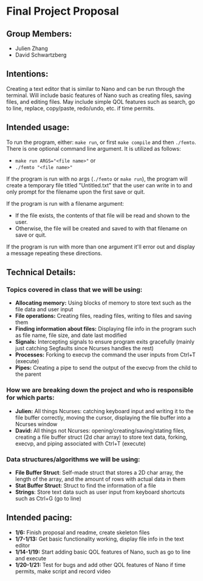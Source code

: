 # Final Project Proposal

## Group Members:
- Julien Zhang
- David Schwartzberg
       
## Intentions:

Creating a text editor that is similar to Nano and can be run through the terminal. Will include basic features of Nano such as creating files, saving files, and editing files. May include simple QOL features such as search, go to line, replace, copy/paste, redo/undo, etc. if time permits.
    
## Intended usage:

To run the program, either: `make run`, or first `make compile` and then `./femto`. There is one optional command line argument. It is utilized as follows: <br>
- `make run ARGS="<file name>"` or <br>
- `./femto "<file name>"`

If the program is run with no args (`./femto` or `make run`), the program will create a temporary file titled "Untitled.txt" that the user can write in to and only prompt for the filename upon the first save or quit. <br>

If the program is run with a filename argument: <br>
- If the file exists, the contents of that file will be read and shown to the user. 
- Otherwise, the file will be created and saved to with that filename on save or quit. <br>

If the program is run with more than one argument it'll error out and display a message repeating these directions.
  
## Technical Details:

### Topics covered in class that we will be using:
- **Allocating memory:** Using blocks of memory to store text such as the file data and user input
- **File operations:** Creating files, reading files, writing to files and saving them
- **Finding information about files:** Displaying file info in the program such as file name, file size, and date last modified
- **Signals:** Intercepting signals to ensure program exits gracefully (mainly just catching Segfaults since Ncurses handles the rest)
- **Processes:** Forking to execvp the command the user inputs from Ctrl+T (execute)
- **Pipes:** Creating a pipe to send the output of the execvp from the child to the parent
     
### How we are breaking down the project and who is responsible for which parts:
- **Julien:** All things Ncurses: catching keyboard input and writing it to the file buffer correctly, moving the cursor, displaying the file buffer into a Ncurses window
- **David:** All things not Ncurses: opening/creating/saving/stating files, creating a file buffer struct (2d char array) to store text data, forking, execvp, and piping associated with Ctrl+T (execute)
  
### Data structures/algorithms we will be using:
- **File Buffer Struct**: Self-made struct that stores a 2D char array, the length of the array, and the amount of rows with actual data in them
- **Stat Buffer Struct**: Struct to find the information of a file
- **Strings**: Store text data such as user input from keyboard shortcuts such as Ctrl+G (go to line)
    
## Intended pacing:
- **1/6:** Finish proposal and readme, create skeleton files
- **1/7-1/13:** Get basic functionality working, display file info in the text editor
- **1/14-1/19:** Start adding basic QOL features of Nano, such as go to line and execute
- **1/20-1/21:** Test for bugs and add other QOL features of Nano if time permits, make script and record video

